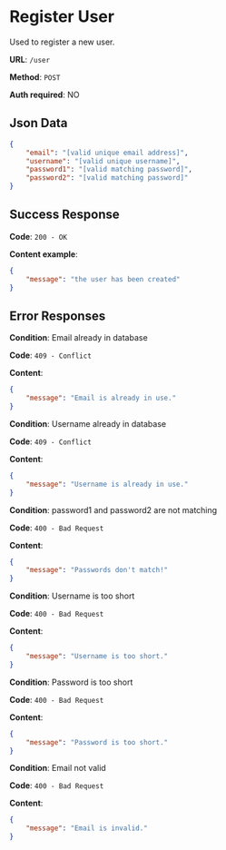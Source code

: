 # Register User

Used to register a new user.

**URL**: `/user`

**Method**: `POST`

**Auth required**: NO

## Json Data

```json
{
    "email": "[valid unique email address]",
    "username": "[valid unique username]",
    "password1": "[valid matching password]",
    "password2": "[valid matching password]"
}
```

## Success Response

**Code**: `200 - OK`

**Content example**:

```json
{
    "message": "the user has been created"
}
```

## Error Responses

**Condition**: Email already in database

**Code**: `409 - Conflict`

**Content**:

```json
{
    "message": "Email is already in use."
}
```

**Condition**: Username already in database

**Code**: `409 - Conflict`

**Content**:

```json
{
    "message": "Username is already in use."
}
```

**Condition**: password1 and password2 are not matching

**Code**: `400 - Bad Request`

**Content**:

```json
{
    "message": "Passwords don't match!"
}
```

**Condition**: Username is too short

**Code**: `400 - Bad Request`

**Content**:

```json
{
    "message": "Username is too short."
}
```

**Condition**: Password is too short

**Code**: `400 - Bad Request`

**Content**:

```json
{
    "message": "Password is too short."
}
```

**Condition**: Email not valid

**Code**: `400 - Bad Request`

**Content**:

```json
{
    "message": "Email is invalid."
}
```
